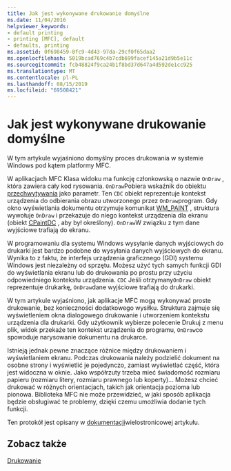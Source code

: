 ```yaml
---
title: Jak jest wykonywane drukowanie domyślne
ms.date: 11/04/2016
helpviewer_keywords:
- default printing
- printing [MFC], default
- defaults, printing
ms.assetid: 0f698459-0fc9-4d43-97da-29cf0f65daa2
ms.openlocfilehash: 5019bcad769c4b7cdb699facef145a21d9b5e11c
ms.sourcegitcommit: fcb48824f9ca24b1f8bd37d647a4d592de1cc925
ms.translationtype: MT
ms.contentlocale: pl-PL
ms.lasthandoff: 08/15/2019
ms.locfileid: "69508421"
---
```

# <a name="how-default-printing-is-done"></a>Jak jest wykonywane drukowanie domyślne

W tym artykule wyjaśniono domyślny proces drukowania w systemie Windows pod kątem platformy MFC.

W aplikacjach MFC Klasa widoku ma funkcję członkowską o nazwie `OnDraw` , która zawiera cały kod rysowania. `OnDraw`Pobiera wskaźnik do obiektu [przechwytywania](../mfc/reference/cdc-class.md) jako parametr. Ten `CDC` obiekt reprezentuje kontekst urządzenia do odbierania obrazu utworzonego przez `OnDraw`program. Gdy okno wyświetlania dokumentu otrzymuje komunikat [WM_PAINT](/windows/win32/gdi/wm-paint) , struktura wywołuje `OnDraw` i przekazuje do niego kontekst urządzenia dla ekranu (obiekt [CPaintDC](../mfc/reference/cpaintdc-class.md) , aby był określony). `OnDraw`W związku z tym dane wyjściowe trafiają do ekranu.

W programowaniu dla systemu Windows wysyłanie danych wyjściowych do drukarki jest bardzo podobne do wysyłania danych wyjściowych do ekranu. Wynika to z faktu, że interfejs urządzenia graficznego (GDI) systemu Windows jest niezależny od sprzętu. Możesz użyć tych samych funkcji GDI do wyświetlania ekranu lub do drukowania po prostu przy użyciu odpowiedniego kontekstu urządzenia. `CDC` Jeśli otrzymany`OnDraw` obiekt reprezentuje drukarkę, `OnDraw`dane wyjściowe trafiają do drukarki.

W tym artykule wyjaśniono, jak aplikacje MFC mogą wykonywać proste drukowanie, bez konieczności dodatkowego wysiłku. Struktura zajmuje się wyświetleniem okna dialogowego drukowanie i utworzeniem kontekstu urządzenia dla drukarki. Gdy użytkownik wybierze polecenie Drukuj z menu plik, widok przekaże ten kontekst urządzenia do programu, `OnDraw`co spowoduje narysowanie dokumentu na drukarce.

Istnieją jednak pewne znaczące różnice między drukowaniem i wyświetlaniem ekranu. Podczas drukowania należy podzielić dokument na osobne strony i wyświetlić je pojedynczo, zamiast wyświetlać część, która jest widoczna w oknie. Jako współrzuty trzeba mieć świadomość rozmiaru papieru (rozmiaru litery, rozmiaru prawnego lub koperty)... Możesz chcieć drukować w różnych orientacjach, takich jak orientacja pozioma lub pionowa. Biblioteka MFC nie może przewidzieć, w jaki sposób aplikacja będzie obsługiwać te problemy, dzięki czemu umożliwia dodanie tych funkcji.

Ten protokół jest opisany w [dokumentacji](../mfc/multipage-documents.md)wielostronicowej artykułu.

## <a name="see-also"></a>Zobacz także

[Drukowanie](../mfc/printing.md)
